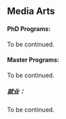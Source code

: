 ## Media Arts

#### PhD Programs:

To be continued.

#### Master Programs:

To be continued.

##### 就业：

To be continued.

